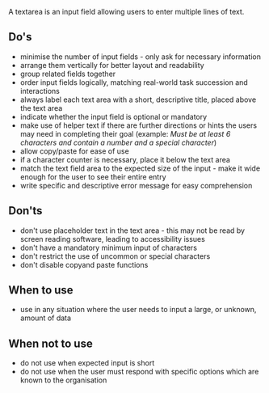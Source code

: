 A textarea is an input field allowing users to enter multiple lines of text.

## Do's

- minimise the number of input fields - only ask for necessary information
- arrange them vertically for better layout and readability
- group related fields together
- order input fields logically, matching real-world task succession and interactions
- always label each text area with a short, descriptive title, placed above the text area
- indicate whether the input field is optional or mandatory
- make use of helper text if there are further directions or hints the users may need in completing their goal (example: _Must be at least 6 characters and contain a number and a special character_)
- allow copy/paste for ease of use
- if a character counter is necessary, place it below the text area
- match the text field area to the expected size of the input - make it wide enough for the user to see their entire entry
- write specific and descriptive error message for easy comprehension

## Don'ts

- don't use placeholder text in the text area - this may not be read by screen reading software, leading to accessibility issues
- don't have a mandatory minimum input of characters
- don't restrict the use of uncommon or special characters
- don't disable copyand paste functions

## When to use

- use in any situation where the user needs to input a large, or unknown, amount of data

## When not to use

- do not use when expected input is short
- do not use when the user must respond with specific options which are known to the organisation
